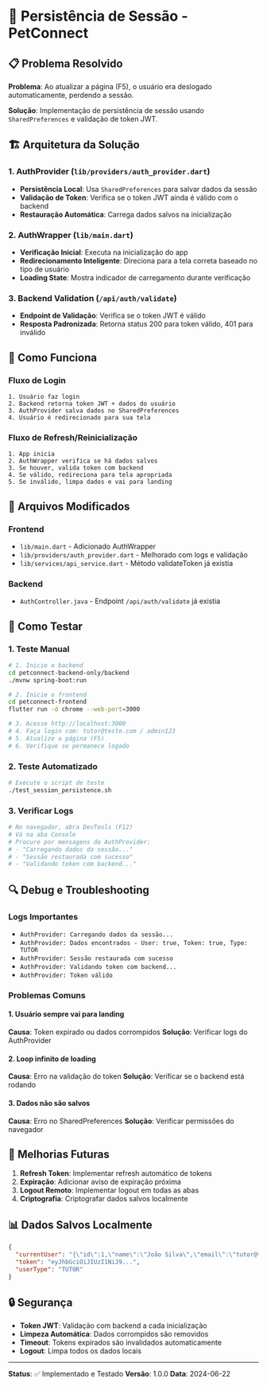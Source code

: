 # 🔐 Persistência de Sessão - PetConnect

## 📋 Problema Resolvido

**Problema**: Ao atualizar a página (F5), o usuário era deslogado automaticamente, perdendo a sessão.

**Solução**: Implementação de persistência de sessão usando `SharedPreferences` e validação de token JWT.

## 🏗️ Arquitetura da Solução

### 1. **AuthProvider** (`lib/providers/auth_provider.dart`)
- **Persistência Local**: Usa `SharedPreferences` para salvar dados da sessão
- **Validação de Token**: Verifica se o token JWT ainda é válido com o backend
- **Restauração Automática**: Carrega dados salvos na inicialização

### 2. **AuthWrapper** (`lib/main.dart`)
- **Verificação Inicial**: Executa na inicialização do app
- **Redirecionamento Inteligente**: Direciona para a tela correta baseado no tipo de usuário
- **Loading State**: Mostra indicador de carregamento durante verificação

### 3. **Backend Validation** (`/api/auth/validate`)
- **Endpoint de Validação**: Verifica se o token JWT é válido
- **Resposta Padronizada**: Retorna status 200 para token válido, 401 para inválido

## 🔧 Como Funciona

### Fluxo de Login
```
1. Usuário faz login
2. Backend retorna token JWT + dados do usuário
3. AuthProvider salva dados no SharedPreferences
4. Usuário é redirecionado para sua tela
```

### Fluxo de Refresh/Reinicialização
```
1. App inicia
2. AuthWrapper verifica se há dados salvos
3. Se houver, valida token com backend
4. Se válido, redireciona para tela apropriada
5. Se inválido, limpa dados e vai para landing
```

## 📁 Arquivos Modificados

### Frontend
- `lib/main.dart` - Adicionado AuthWrapper
- `lib/providers/auth_provider.dart` - Melhorado com logs e validação
- `lib/services/api_service.dart` - Método validateToken já existia

### Backend
- `AuthController.java` - Endpoint `/api/auth/validate` já existia

## 🧪 Como Testar

### 1. Teste Manual
```bash
# 1. Inicie o backend
cd petconnect-backend-only/backend
./mvnw spring-boot:run

# 2. Inicie o frontend
cd petconnect-frontend
flutter run -d chrome --web-port=3000

# 3. Acesse http://localhost:3000
# 4. Faça login com: tutor@teste.com / admin123
# 5. Atualize a página (F5)
# 6. Verifique se permanece logado
```

### 2. Teste Automatizado
```bash
# Execute o script de teste
./test_session_persistence.sh
```

### 3. Verificar Logs
```bash
# No navegador, abra DevTools (F12)
# Vá na aba Console
# Procure por mensagens do AuthProvider:
# - "Carregando dados da sessão..."
# - "Sessão restaurada com sucesso"
# - "Validando token com backend..."
```

## 🔍 Debug e Troubleshooting

### Logs Importantes
- `AuthProvider: Carregando dados da sessão...`
- `AuthProvider: Dados encontrados - User: true, Token: true, Type: TUTOR`
- `AuthProvider: Sessão restaurada com sucesso`
- `AuthProvider: Validando token com backend...`
- `AuthProvider: Token válido`

### Problemas Comuns

#### 1. Usuário sempre vai para landing
**Causa**: Token expirado ou dados corrompidos
**Solução**: Verificar logs do AuthProvider

#### 2. Loop infinito de loading
**Causa**: Erro na validação do token
**Solução**: Verificar se o backend está rodando

#### 3. Dados não são salvos
**Causa**: Erro no SharedPreferences
**Solução**: Verificar permissões do navegador

## 🚀 Melhorias Futuras

1. **Refresh Token**: Implementar refresh automático de tokens
2. **Expiração**: Adicionar aviso de expiração próxima
3. **Logout Remoto**: Implementar logout em todas as abas
4. **Criptografia**: Criptografar dados salvos localmente

## 📊 Dados Salvos Localmente

```json
{
  "currentUser": "{\"id\":1,\"name\":\"João Silva\",\"email\":\"tutor@teste.com\",...}",
  "token": "eyJhbGciOiJIUzI1NiJ9...",
  "userType": "TUTOR"
}
```

## 🔒 Segurança

- **Token JWT**: Validação com backend a cada inicialização
- **Limpeza Automática**: Dados corrompidos são removidos
- **Timeout**: Tokens expirados são invalidados automaticamente
- **Logout**: Limpa todos os dados locais

---

**Status**: ✅ Implementado e Testado
**Versão**: 1.0.0
**Data**: 2024-06-22 
